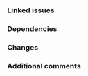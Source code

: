 ### Linked issues

<!-- List of issues this PR fixes. E.g.

- Fixes #12
- Fixes #14

-->

### Dependencies

<!-- List of PR that need to be merged before this PR. E.g.

- https://github.com/AshAvalanche/ash-infra/pull/26
- https://github.com/AshAvalanche/ansible-avalanche-collection/pull/32

If empty, please remove the section title -->

### Changes

<!-- List of changes brought by the PR. Proposed format: "- _(scope)_ Description". E.g.

- _(lib)_ Add 4 networks with [Ankr](https://www.ankr.com/) and [Blast](https://blastapi.io/) endpoints to `conf/default.yml` (e.g. `fuji-ankr`). Both services provide decentralized public RPC endpoints. This allows going around Ava Labs' public RPC rate limiting which is very low.
- _(ci)_ Add a GitHub Actions workflow to run tests on PRs

-->

### Additional comments

<!-- You can for example ask for feedback here or link to new issues deriving from the PR.
If empty, please remove the section title -->
